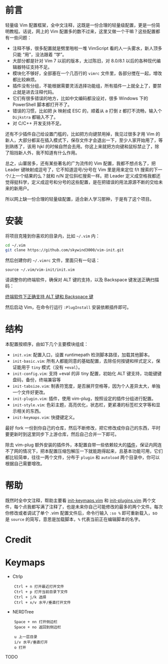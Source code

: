 # 前言
轻量级 Vim 配置框架，全中文注释，这既是一份合理的轻量级配置，更是一份简明教程。话说，网上的 Vim 配置多的数不过来，这里又做一个干嘛？这些配置都有一些问题：

- 注释不够，很多配置就是劈里啪啦一堆 VimScript 看的人一头雾水，新人顶多只能 “用”，没法跟着 “学”。
- 大部分都是针对 Vim 7 以前的版本，太过陈旧，对 8.0/8.1 以后的各种现代编辑器特征支持不足。
- 模块化不够好，全部塞在一个几百行的 `vimrc` 文件里，各部分搅在一起，增改都比较麻烦。
- 插件没有分组，不能根据需要灵活选择功能组，所有插件一上就全上了，要禁止就是进去注释代码。
- 它们有很多错误的地方，比如中文编码都没设对，很多 Windows 下的 PowerShell 脚本都打开不了。
- 错误的习惯，比如把 jk 映射成 ESC 的，顺着从 a 打倒 z 都打不流畅，输入个 `Dijkstra` 都输入不了。
- 对 C/C++ 开发支持不足。

还有不少插件自己给设置门槛的，比如把方向键禁用掉，我见过很多才用 Vim 的新人，大部分都呆在插入模式下，保存文件才会退出一下，至少人家开始用了，等到熟练了，该用 hjkl 的时候自然会去用。你这上来就把方向键和鼠标禁止了，除了阻挡新人外，我不知道有什么作用。

总之，山寨居多，还有某些著名的广为流传的 Vim 配置，我都不想点名了，把 Leader 键映射成逗号了，它不知道逗号/分号在 Vim 里是用来定位 f/t 搜索的下一个/上一个结果的么？就和 n/N 定位斜杠搜索一样。把 Leader 定义成空格我都还觉得挺科学，定义成逗号和分号的这些配置，是在把错误的用法源源不断的交给未来的新用户。

所以网上缺一份合理的轻量级配置，适合新人学习那种，于是有了这个项目。


# 安装

将项目克隆到你喜欢的目录内，比如 `~/.vim` 内：

```bash
cd ~/.vim
git clone https://github.com/skywind3000/vim-init.git
```

然后创建你的 `~/.vimrc` 文件，里面只有一句话：

```VimL
source ~/.vim/vim-init/init.vim
```

请调整你的终端软件，确保对 ALT 键的支持，以及 Backspace 键发送正确扫描码：

[终端软件下正确支持 ALT 键和 Backspace 键](https://github.com/skywind3000/vim-init/wiki/Setup-terminals-to-support-ALT-and-Backspace-correctly)

然后启动 Vim，在命令行运行 `:PlugInstall` 安装依赖插件即可。

# 结构

本配置按顺序，由如下几个主要模块组成：

- `init.vim`: 配置入口，设置 runtimepath 检测脚本路径，加载其他脚本。
- `init-basic.vim`: 所有人都能同意的基础配置，去除任何按键和样式定义，保证能用于 `tiny` 模式（没有 `+eval`）。
- `init-config.vim`: 支持 +eval 的非 tiny 配置，初始化 ALT 键支持，功能键键盘码，备份，终端兼容等
- `init-tabsize.vim`: 制表符宽度，是否展开空格等，因为个人差异太大，单独一个文件好更改。
- `init-plugin.vim`: 插件，使用 vim-plug，按照设定的插件分组进行配置。
- `init-style.vim`: 色彩主题，高亮优化，状态栏，更紧凑的标签栏文字等和显示相关的东西。
- `init-keymaps.vim`: 快捷键定义。

最好 fork 一份到你自己的仓库，然后不断修改，把它修改成你自己的东西，平时要更新时到这里同步下上游仓库，然后自己合并一下即可。

除去 vim-plug 额外安装的插件外，本配置自带一些依赖较大的[插件](https://github.com/skywind3000/vim-init/wiki/Integrated-Plugins)，保证内网连不了网的情况下，把本配置压缩包解压一下就能跑得起来，且基本功能可用，它们都比较简单，往往一两个文件，分布于 `plugin` 和 `autoload` 两个目录中，你可以根据自己需要增改。

# 帮助

既然时全中文注释，帮助主要看 [init-keymaps.vim](https://github.com/skywind3000/vim-init/blob/master/init/init-keymaps.vim) 和 [init-plugins.vim](https://github.com/skywind3000/vim-init/blob/master/init/init-plugins.vim) 两个文件，每个点我都写满了注释了，也是未来你自己可能修改的最多的两个文件。每次你修改或者调试了单个 .vim 配置文件后，命令行输入 `:so %` 即可重新载入，so 是 `source` 的简写，意思是加载脚本，`%` 代表当前正在编辑脚本的名字。

# Credit

# Keymaps
* Ctrlp
```
    Ctrl + n 打开最近打开文件
    Ctrl + p 打开当前目录下文件
    Ctrl + j/k 选择
    Ctrl + x/v 水平/垂直打开文件
```
* NERDTree
```
    Space + nn 打开侧边栏
    Space + no 返回到侧边栏

    u 上一层目录
    i/v 水平/垂直打开
    o 打开
```

TODO
